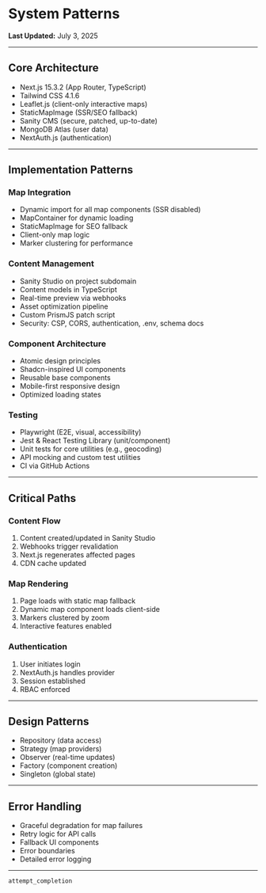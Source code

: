 
# System Patterns

**Last Updated:** July 3, 2025

---

## Core Architecture

- Next.js 15.3.2 (App Router, TypeScript)
- Tailwind CSS 4.1.6
- Leaflet.js (client-only interactive maps)
- StaticMapImage (SSR/SEO fallback)
- Sanity CMS (secure, patched, up-to-date)
- MongoDB Atlas (user data)
- NextAuth.js (authentication)

---

## Implementation Patterns

### Map Integration

- Dynamic import for all map components (SSR disabled)
- MapContainer for dynamic loading
- StaticMapImage for SEO fallback
- Client-only map logic
- Marker clustering for performance

### Content Management

- Sanity Studio on project subdomain
- Content models in TypeScript
- Real-time preview via webhooks
- Asset optimization pipeline
- Custom PrismJS patch script
- Security: CSP, CORS, authentication, .env, schema docs

### Component Architecture

- Atomic design principles
- Shadcn-inspired UI components
- Reusable base components
- Mobile-first responsive design
- Optimized loading states

### Testing

- Playwright (E2E, visual, accessibility)
- Jest & React Testing Library (unit/component)
- Unit tests for core utilities (e.g., geocoding)
- API mocking and custom test utilities
- CI via GitHub Actions

---

## Critical Paths

### Content Flow

1. Content created/updated in Sanity Studio
2. Webhooks trigger revalidation
3. Next.js regenerates affected pages
4. CDN cache updated

### Map Rendering

1. Page loads with static map fallback
2. Dynamic map component loads client-side
3. Markers clustered by zoom
4. Interactive features enabled

### Authentication

1. User initiates login
2. NextAuth.js handles provider
3. Session established
4. RBAC enforced

---

## Design Patterns

- Repository (data access)
- Strategy (map providers)
- Observer (real-time updates)
- Factory (component creation)
- Singleton (global state)

---

## Error Handling

- Graceful degradation for map failures
- Retry logic for API calls
- Fallback UI components
- Error boundaries
- Detailed error logging

---

`attempt_completion`
